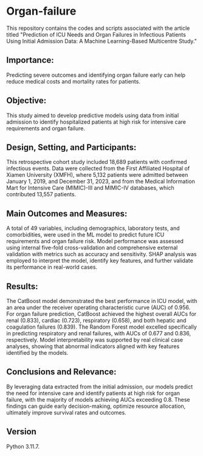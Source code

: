 # Organ-failure
This repository contains the codes and scripts associated with the article titled "Prediction of ICU Needs and Organ Failures in Infectious Patients Using Initial Admission Data: A Machine Learning-Based Multicentre Study."

## Importance:  
Predicting severe outcomes and identifying organ failure early can help reduce medical costs and mortality rates for patients.  

## Objective:  
This study aimed to develop predictive models using data from initial admission to identify hospitalized patients at high risk for intensive care requirements and organ failure.  

## Design, Setting, and Participants:  

This retrospective cohort study included 18,689 patients with confirmed infectious events. Data were collected from the First Affiliated Hospital of Xiamen University (XMFH), where 5,132 patients were admitted between January 1, 2019, and December 31, 2023, and from the Medical Information Mart for Intensive Care (MIMIC)-III and MIMIC-IV databases, which contributed 13,557 patients.  

## Main Outcomes and Measures:  

A total of 49 variables, including demographics, laboratory tests, and comorbidities, were used in the ML model to predict future ICU requirements and organ failure risk. Model performance was assessed using internal five-fold cross-validation and comprehensive external validation with metrics such as accuracy and sensitivity. SHAP analysis was employed to interpret the model, identify key features, and further validate its performance in real-world cases.  

## Results: 

The CatBoost model demonstrated the best performance in ICU model, with an area under the receiver operating characteristic curve (AUC) of 0.956. For organ failure prediction, CatBoost achieved the highest overall AUCs for renal (0.833), cardiac (0.723), respiratory (0.658), and both hepatic and coagulation failures (0.839). The Random Forest model excelled specifically in predicting respiratory and renal failures, with AUCs of 0.677 and 0.836, respectively. Model interpretability was supported by real clinical case analyses, showing that abnormal indicators aligned with key features identified by the models.  

## Conclusions and Relevance:

By leveraging data extracted from the initial admission, our models predict the need for intensive care and identify patients at high risk for organ failure, with the majority of models achieving AUCs exceeding 0.8. These findings can guide early decision-making, optimize resource allocation, ultimately improve survival rates and outcomes.

## Version  
Python 3.11.7.  
